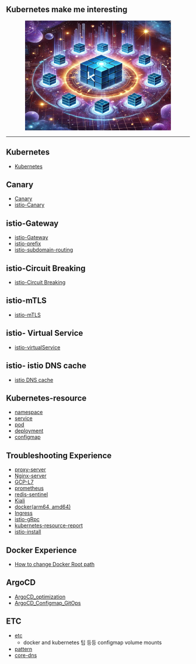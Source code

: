 Kubernetes make me interesting
---

<p align="center">
  <img src="img.png"  width="400" height="300"/>
</p>

---
## Kubernetes
- [Kubernetes](https://github.com/youyoungnam/kubernetes-implement/tree/main/k8s-preparation)


## Canary
- [Canary](https://github.com/youyoungnam/kubernetes-implement/tree/main/Canary)
- [istio-Canary](https://github.com/youyoungnam/kubernetes-implement/tree/main/Canary/istio-canary)


## istio-Gateway
- [istio-Gateway](https://github.com/youyoungnam/kubernetes-implement/tree/main/istio/Istio-gateway)
- [istio-prefix](https://github.com/youyoungnam/kubernetes-implement/tree/main/istio/istio-prifx)
- [istio-subdomain-routing](https://github.com/youyoungnam/kubernetes-implement/tree/main/istio/istio-subdomain-routing)


## istio-Circuit Breaking
- [istio-Circuit Breaking](https://github.com/youyoungnam/kubernetes-implement/tree/main/istio/istio-Circuit-Breaking)


## istio-mTLS
- [istio-mTLS](https://github.com/youyoungnam/kubernetes-implement/tree/main/istio/istio-mtls)


## istio- Virtual Service
- [istio-virtualService](https://github.com/youyoungnam/kubernetes-implement/tree/main/istio/istio-virtualService)

## istio- istio DNS cache
- [istio DNS cache](https://github.com/youyoungnam/kubernetes-implement/tree/main/istio/istio-coredns)


## Kubernetes-resource
- [namespace](https://github.com/youyoungnam/kubernetes-implement/tree/main/resources/namespace)
- [service](https://github.com/youyoungnam/kubernetes-implement/tree/main/resources/service)
- [pod](https://github.com/youyoungnam/kubernetes-implement/tree/main/resources/pod)
- [deployment](https://github.com/youyoungnam/kubernetes-implement/tree/main/resources/deployment)
- [configmap](https://github.com/youyoungnam/kubernetes-implement/tree/main/resources/configmap)


## Troubleshooting Experience
- [proxy-server](https://github.com/youyoungnam/kubernetes-implement/tree/main/troubleshooting/Proxy-server)
- [Nginx-server](https://github.com/youyoungnam/kubernetes-implement/tree/main/troubleshooting/Nginx-Proxy)
- [GCP-L7](https://github.com/youyoungnam/kubernetes-implement/tree/main/troubleshooting/GCP-L7(Load-Balancer))
- [prometheus](https://github.com/youyoungnam/kubernetes-implement/tree/main/troubleshooting/prometheus)
- [redis-sentinel](https://github.com/youyoungnam/kubernetes-implement/tree/main/troubleshooting/redis-sentinel)
- [Kiali](https://github.com/youyoungnam/kubernetes-implement/tree/main/troubleshooting/Kiali)
- [docker(arm64, amd64)](https://github.com/youyoungnam/kubernetes-implement/tree/main/troubleshooting/amd64-arm64)
- [Ingress](https://github.com/youyoungnam/kubernetes-implement/tree/main/troubleshooting/Ingress)
- [istio-gRpc](https://github.com/youyoungnam/kubernetes-implement/tree/main/troubleshooting/istio-gRpc)
- [kubernetes-resource-report](https://github.com/youyoungnam/kubernetes-implement/tree/main/troubleshooting/kubernetes-resource-report)
- [istio-install](https://github.com/youyoungnam/kubernetes-implement/tree/main/troubleshooting/istio-install)


## Docker Experience
- [How to change Docker Root path](https://github.com/youyoungnam/kubernetes-implement/tree/main/Docker/Docker-Root-Dir-Change)


## ArgoCD
- [ArgoCD_optimization](https://github.com/youyoungnam/kubernetes-implement/tree/main/ArgoCD/ArgoCD_optimization)
- [ArgoCD_Configmap_GitOps](https://github.com/youyoungnam/kubernetes-implement/tree/main/ArgoCD/ArgoCD_GitOps_reload)
## ETC
- [etc](https://github.com/youyoungnam/kubernetes-implement/tree/main/etc)
  - docker and kubernetes 팁 등등 configmap volume mounts
- [pattern](https://github.com/youyoungnam/kubernetes-implement/tree/main/pattern)
- [core-dns](https://github.com/youyoungnam/kubernetes-implement/tree/main/etc/core_dns)
